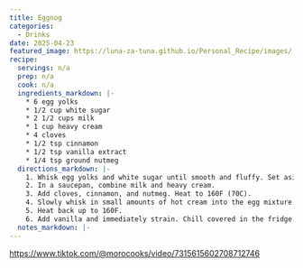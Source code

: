 ```yaml
---
title: Eggnog
categories: 
  - Drinks
date: 2025-04-23
featured_image: https://luna-za-tuna.github.io/Personal_Recipe/images/
recipe:
  servings: n/a
  prep: n/a
  cook: n/a
  ingredients_markdown: |-
    * 6 egg yolks
    * 1/2 cup white sugar
    * 2 1/2 cups milk
    * 1 cup heavy cream
    * 4 cloves
    * 1/2 tsp cinnamon
    * 1/2 tsp vanilla extract
    * 1/4 tsp ground nutmeg
  directions_markdown: |-
    1. Whisk egg yolks and white sugar until smooth and fluffy. Set aside.
    2. In a saucepan, combine milk and heavy cream. 
    3. Add cloves, cinnamon, and nutmeg. Heat to 160F (70C).
    4. Slowly whisk in small amounts of hot cream into the egg mixture. Once half the cream is incorporated add the mixture back to the pot. 
    5. Heat back up to 160F. 
    6. Add vanilla and immediately strain. Chill covered in the fridge. 
  notes_markdown: |-
---
```

<https://www.tiktok.com/@morocooks/video/7315615602708712746>